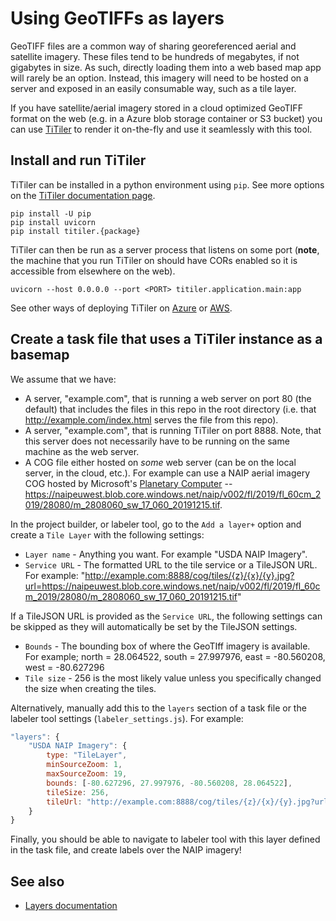 # Using GeoTIFFs as layers

GeoTIFF files are a common way of sharing georeferenced aerial and satellite imagery. These files tend to be hundreds of megabytes, if not gigabytes in size. As such, directly loading them into a web based map app will rarely be an option. Instead, this imagery will need to be hosted on a server and exposed in an easily consumable way, such as a tile layer.

If you have satellite/aerial imagery stored in a cloud optimized GeoTIFF format on the web (e.g. in a Azure blob storage container or S3 bucket) you can use [TiTiler](https://developmentseed.org/titiler/) to render it on-the-fly and use it seamlessly with this tool.

## Install and run TiTiler

TiTiler can be installed in a python environment using `pip`. See more options on the [TiTiler documentation page](https://developmentseed.org/titiler/).

```
pip install -U pip
pip install uvicorn
pip install titiler.{package}
```

TiTiler can then be run as a server process that listens on some port (**note**, the machine that you run TiTiler on should have CORs enabled so it is accessible from elsewhere on the web).

```
uvicorn --host 0.0.0.0 --port <PORT> titiler.application.main:app
```

See other ways of deploying TiTiler on [Azure](https://developmentseed.org/titiler/deployment/azure/) or [AWS](https://developmentseed.org/titiler/deployment/aws/intro/).

## Create a task file that uses a TiTiler instance as a basemap

We assume that we have:

- A server, "example.com", that is running a web server on port 80 (the default) that includes the files in this repo in the root directory (i.e. that http://example.com/index.html serves the file from this repo).
- A server, "example.com", that is running TiTiler on port 8888. Note, that this server does not necessarily have to be running on the same machine as the web server.
- A COG file either hosted on _some_ web server (can be on the local server, in the cloud, etc.). For example can use a NAIP aerial imagery COG hosted by Microsoft's [Planetary Computer](https://planetarycomputer.microsoft.com/) -- https://naipeuwest.blob.core.windows.net/naip/v002/fl/2019/fl_60cm_2019/28080/m_2808060_sw_17_060_20191215.tif.

In the project builder, or labeler tool, go to the `Add a layer+` option and create a `Tile Layer` with the following settings:

- `Layer name` - Anything you want. For example "USDA NAIP Imagery".
- `Service URL` - The formatted URL to the tile service or a TileJSON URL. For example: "http://example.com:8888/cog/tiles/{z}/{x}/{y}.jpg?url=https://naipeuwest.blob.core.windows.net/naip/v002/fl/2019/fl_60cm_2019/28080/m_2808060_sw_17_060_20191215.tif"

If a TileJSON URL is provided as the `Service URL`, the following settings can be skipped as they will automatically be set by the TileJSON settings.

- `Bounds` - The bounding box of where the GeoTIff imagery is available. For example; north = 28.064522, south = 27.997976, east = -80.560208, west = -80.627296
- `Tile size` - 256 is the most likely value unless you specifically changed the size when creating the tiles.

Alternatively, manually add this to the `layers` section of a task file or the labeler tool settings (`labeler_settings.js`). For example:

```js
"layers": {
    "USDA NAIP Imagery": {
        type: "TileLayer",
        minSourceZoom: 1,
        maxSourceZoom: 19,
        bounds: [-80.627296, 27.997976, -80.560208, 28.064522],
        tileSize: 256,
        tileUrl: "http://example.com:8888/cog/tiles/{z}/{x}/{y}.jpg?url=https://naipeuwest.blob.core.windows.net/naip/v002/fl/2019/fl_60cm_2019/28080/m_2808060_sw_17_060_20191215.tif"
    }
}
```

Finally, you should be able to navigate to labeler tool with this layer defined in the task file, and create labels over the NAIP imagery!


## See also

- [Layers documentation](Layers.md)
